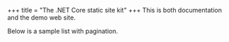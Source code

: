 +++
title = "The .NET Core static site kit"
+++
This is both documentation and the demo web site.

Below is a sample list with pagination.